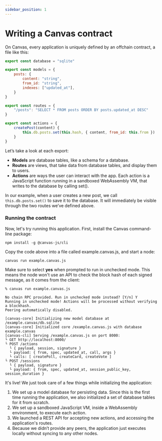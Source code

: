 ```yaml
---
sidebar_position: 1
---
```


# Writing a Canvas contract

On Canvas, every application is uniquely defined by an offchain contract, a file like this:

```js
export const database = "sqlite"

export const models = {
	posts: {
		content: "string",
		from_id: "string",
		indexes: ["updated_at"],
	}
}

export const routes = {
	"/posts": "SELECT * FROM posts ORDER BY posts.updated_at DESC"
}

export const actions = {
	createPost(content) {
		this.db.posts.set(this.hash, { content, from_id: this.from })
	}
}
```

Let’s take a look at each export:

- **Models** are database tables, like a schema for a database.
- **Routes** are views, that take data from database tables, and display them to users.
- **Actions** are ways the user can interact with the app. Each action is a JavaScript function running in a sandboxed WebAssembly VM, that writes to the database by calling set().

In our example, when a user creates a new post, we call `this.db.posts.set()` to save it to the database. It will immediately be visible through the two routes we’ve defined above.

### Running the contract

Now, let's try running this application. First, install the Canvas command-line package:

```
npm install -g @canvas-js/cli
```

Copy the code above into a file called example.canvas.js, and start a node:

```
canvas run example.canvas.js
```

Make sure to select **yes** when prompted to run in unchecked mode. This means the node won't use an API to check the block hash of each signed message, as it comes from the client:

```
% canvas run example.canvas.js

No chain RPC provided. Run in unchecked mode instead? [Y/n] Y
Running in unchecked mode! Actions will be processed without verifying a blockhash.
Peering automatically disabled.

[canvas-core] Initializing new model database at /example.canvas/db.sqlite
[canvas-core] Initialized core /example.canvas.js with database example.canvas
[canvas-cli] Serving /example.canvas.js on port 8000:
└ GET http://localhost:8000/
└ POST /actions
  └ { payload, session, signature }
  └ payload: { from, spec, updated_at, call, args }
  └ calls: [ createPoll, createCard, createVote ]
└ POST /sessions
  └ { payload, signature }
  └ payload: { from, spec, updated_at, session_public_key, session_duration }
```

It's live! We just took care of a few things while initializing the application:

1. We set up a model database for persisting data. Since this is the first time running the application, we also initialized a set of database tables for it from scratch.
2. We set up a sandboxed JavaScript VM, inside a WebAssembly environment, to execute each action.
3. We launched a REST API for accepting new actions, and accessing the application's routes.
4. Because we didn’t provide any peers, the application just executes locally without syncing to any other nodes.
